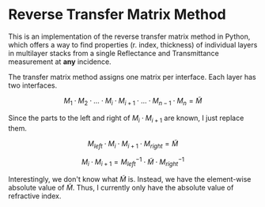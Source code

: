 # Reverse Transfer Matrix Method

This is an implementation of the reverse transfer matrix method in Python, which offers a way to find properties (r. index, thickness) of individual layers in multilayer stacks from a single Reflectance and Transmittance measurement at **any** incidence.

The transfer matrix method assigns one matrix per interface. Each layer has two interfaces.

$$
M_1 \cdot M_2 \cdot \ldots \cdot M_i \cdot M_{i+1} \cdot \ldots \cdot M_{n-1} \cdot M_n = \widetilde{M}
$$

Since the parts to the left and right of $M_i \cdot M_{i+1}$ are known, I just replace them.

$$
M_{left} \cdot M_i \cdot M_{i+1} \cdot M_{right} = \widetilde{M}
$$

$$
M_i \cdot M_{i+1} = M_{left}^{-1} \cdot \widetilde{M} \cdot M_{right}^{-1}
$$

Interestingly, we don't know what $\widetilde{M}$ is. Instead, we have the element-wise absolute value of $\widetilde{M}$. Thus, I currently only have the absolute value of refractive index.
